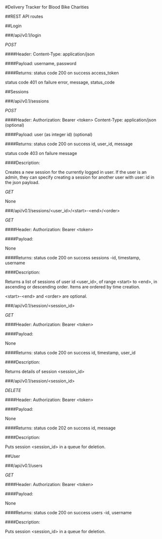 #Delivery Tracker for Blood Bike Charities

##REST API routes

##Login

###/api/v0.1/login

*POST*

####Header:
Content-Type: application/json

####Payload:
username, password

####Returns:
status code 200 on success
access_token

status code 401 on failure
error, message, status_code

##Sessions

###/api/v0.1/sessions

*POST*

####Header:
Authorization: Bearer <token\>
Content-Type: application/json (optional)

####Payload:
user (as integer id) (optional)

####Returns:
status code 200 on success
id, user_id, message

status code 403 on failure
message

####Description:

Creates a new session for the currently logged in user. If the user is an admin, they can specify creating a session for another user with user: id in the json payload.

*GET*

None

###/api/v0.1/sessions/<user_id\>/<start\>-<end\>/<order\>

*GET*

####Header:
Authorization: Bearer <token\>

####Payload:

None

####Returns:
status code 200 on success
sessions
-id, timestamp, username

####Description:

Returns a list of sessions of user id <user_id\>, of range <start\> to <end\>, in ascending or descending order. Items are ordered by time creation.

<start\>-<end\> and <order\> are optional.


###/api/v0.1/session/<session_id\>

*GET*

####Header:
Authorization: Bearer <token\>

####Payload:

None

####Returns:
status code 200 on success
id, timestamp, user_id

####Description:

Returns details of session <session_id\>

###/api/v0.1/session/<session_id\>

*DELETE*

####Header:
Authorization: Bearer <token\>

####Payload:

None

####Returns:
status code 202 on success
id, message

####Description:

Puts session <session_id\> in a queue for deletion.

##User

###/api/v0.1/users

*GET*

####Header:
Authorization: Bearer <token\>

####Payload:

None

####Returns:
status code 200 on success
users
-id, username

####Description:

Puts session <session_id\> in a queue for deletion.
